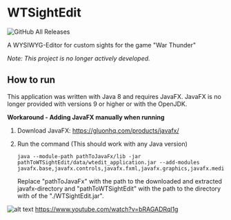 # WTSightEdit
![GitHub All Releases](https://img.shields.io/github/downloads/SMILEY4/WTSightEdit/total)

A WYSIWYG-Editor for custom sights for the game "War Thunder" 

*Note: This project is no longer actively developed.*


## How to run

This application was written with Java 8 and requires JavaFX. JavaFX is no longer provided with versions 9 or higher or with the OpenJDK. 

**Workaround - Adding JavaFX manually when running**

1. Download JavaFX: https://gluonhq.com/products/javafx/

2. Run the command (This should work with any Java version)

   ```
   java --module-path pathToJavaFx/lib -jar pathToWTSightEdit/data/wtedit_application.jar --add-modules javafx.base,javafx.controls,javafx.fxml,javafx.graphics,javafx.media,javafx.swing,javafx.web,javafx.swt
   ```
   
   Replace "pathToJavaFx" with the path to the downloaded and extracted javafx-directory and "pathToWTSightEdit" with the path to the directory with of the "./WTSightEdit.jar".
   




![alt text](https://i.imgur.com/rnyTPeB.png)
https://www.youtube.com/watch?v=bRAGADRql1g
